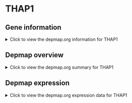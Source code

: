 <h1>THAP1</h1>

<h2>Gene information</h2>
<details>
  <summary>Click to view the depmap.org information for THAP1</summary>
  <iframe src="https://depmap.org/portal/gene/THAP1?tab=about" style="border:none;width:100%;height:800px"></iframe>
</details>

<h2>Depmap overview</h2>
<details>
  <summary>Click to view the depmap.org summary for THAP1</summary>
  <iframe src="https://depmap.org/portal/gene/THAP1?tab=overview" style="border:none;width:100%;height:800px"></iframe>
</details>

<h2>Depmap expression</h2>
<details>
  <summary>Click to view the depmap.org expression data for THAP1</summary>
  <iframe src="https://depmap.org/portal/gene/THAP1?tab=characterization" style="border:none;width:100%;height:800px"></iframe>
</details>


<!--
<h2>Reactome Pathway diagram</h2>
PNAME
-->


